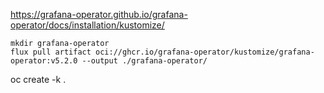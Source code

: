 https://grafana-operator.github.io/grafana-operator/docs/installation/kustomize/

```
mkdir grafana-operator
flux pull artifact oci://ghcr.io/grafana-operator/kustomize/grafana-operator:v5.2.0 --output ./grafana-operator/
```

oc create -k .
